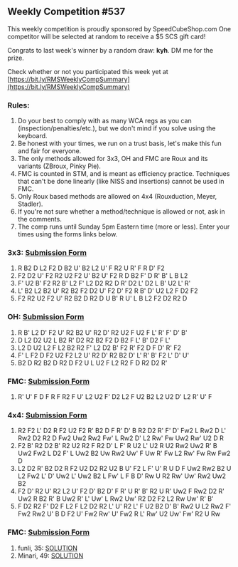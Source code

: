 ## Weekly Competition #537 
 
 This weekly competition is proudly sponsored by SpeedCubeShop.com 
 One competitor will be selected at random to receive a $5 SCS gift card! 
 
 Congrats to last week's winner by a random draw: **kyh**. DM me for the prize. 
 
 Check whether or not you participated this week yet at [https://bit.ly/RMSWeeklyCompSummary](https://bit.ly/RMSWeeklyCompSummary)  
 
 ### Rules: 
 1. Do your best to comply with as many WCA regs as you can (inspection/penalties/etc.), but we don't mind if you solve using the keyboard. 
 2. Be honest with your times, we run on a trust basis, let's make this fun and fair for everyone. 
 3. The only methods allowed for 3x3, OH and FMC are Roux and its variants (ZBroux, Pinky Pie). 
 4. FMC is counted in STM, and is meant as efficiency practice. Techniques that can't be done linearly (like NISS and insertions) cannot be used in FMC. 
 5. Only Roux based methods are allowed on 4x4 (Rouxduction, Meyer, Stadler). 
 6. If you're not sure whether a method/technique is allowed or not, ask in the comments. 
 7. The comp runs until Sunday 5pm Eastern time (more or less). Enter your times using the forms links below. 
 
### 3x3: [Submission Form](https://forms.gle/H5xoCWvGKnZ92fQt8) 
 1. R B2 D L2 F2 D B2 U' B2 L2 U' F R2 U R' F R D' F2 
 2. F2 D2 U' F2 R2 U2 F2 U' B2 U' F2 R D B2 F' D R' B' L B L2 
 3. F' U2 B' F2 R2 B' L2 F' L2 D2 R2 D R' D2 L' D2 L B' U2 L' R' 
 4. L' B2 L2 B2 U' R2 B2 F2 D2 U' F2 D' F2 R B' D' U2 L2 F D2 F2 
 5. F2 R2 U2 F2 U' R2 B2 D R2 D U B' R U' L B L2 F2 D2 R2 D 
 
### OH: [Submission Form](https://forms.gle/UgRLW3K1d5KkMGfM9) 
 1. R B' L2 D' F2 U' R2 B2 U' R2 D' R2 U2 F U2 F L' R' F' D' B' 
 2. D L2 D2 U2 L B2 R' D2 R2 B2 F2 D B2 F L' B' D2 F L' 
 3. L2 D U2 L2 F L2 B2 R2 F' L2 D2 B' F2 R' F2 D F D' R' F2 
 4. F' L F2 D F2 U2 F2 L2 U' R2 D' R2 B2 D' L' R' B' F2 L' D' U' 
 5. B2 D R2 B2 D R2 D F2 U L U2 F L2 R2 F D R2 D2 R' 

### FMC: [Submission Form](https://forms.gle/1P9VUgZmA1pibwvL9) 
 1. R' U' F D F R F R2 F U' L2 U2 F' D2 L2 F U2 B2 L2 U2 D' L2 R' U' F 
 
### 4x4: [Submission Form](https://forms.gle/bHNjncvEcPvFWBP2A) 
 1. R2 F2 L' D2 R F2 U2 F2 R' B2 D F R' D' B R2 D2 R' F' D' Fw2 L Rw2 D L' Rw2 D2 R2 D Fw2 Uw2 Rw2 Fw' L Rw2 D' L2 Rw' Fw Uw2 Rw' U2 D R 
 2. F2 B' R2 D2 B' R2 U2 R2 F R2 D' L F' R U2 L' U2 R U2 Rw2 Uw2 R' B Uw2 Fw2 L D2 F' L Uw2 B2 Uw Rw2 Uw' F Uw R' Fw L2 Rw' Fw Rw Fw2 D 
 3. L2 D2 R' B2 D2 R F2 U2 D2 R2 U2 B U' F2 L F' U' R U D F Uw2 Rw2 B2 U L2 Fw2 L' D' Uw2 L' Uw2 B2 L Fw' L F B D' Rw U R2 Rw' Uw' Rw2 Uw2 B2 
 4. F2 D' R2 U' R2 L2 U' F2 D' B2 D' F R' U R' B' R2 U R' Uw2 F Rw2 D2 R' Uw2 R B2 R' B Uw2 R' L' Uw' L Rw2 Uw' R2 D2 F2 L2 Rw Uw' R' B' 
 5. F D2 R2 F' D2 F L2 F L2 D2 R2 L' U' R2 L' F U2 B2 D' B' Rw2 U L2 Rw2 F' Fw2 Rw2 U' B D F2 U' Fw2 Rw' U' Fw2 R L' Rw' U2 Uw' Fw' R2 U Rw 
 
### FMC: [Submission Form](https://forms.gle/1P9VUgZmA1pibwvL9) 
 1. funli, 35: [SOLUTION](https://bit.ly/441xxQt) 
 2. Minari, 49: [SOLUTION](https://bit.ly/3FWf3c7)